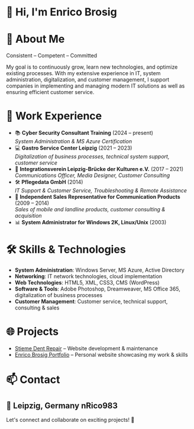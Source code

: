 # 👋 Hi, I'm Enrico Brosig

# 🚀 About Me
Consistent – Competent – Committed

My goal is to continuously grow, learn new technologies, and optimize existing processes. With my extensive experience in IT, system administration, digitalization, and customer management, I support companies in implementing and managing modern IT solutions as well as ensuring efficient customer service.

# 💼 Work Experience
- 📚 **Cyber Security Consultant Training** (2024 – present)  
  _System Administration & MS Azure Certification_
- 💻 **Gastro Service Center Leipzig** (2021 – 2023)  
  _Digitalization of business processes, technical system support, customer service_
- 🎨 **Integrationsverein Leipzig-Brücke der Kulturen e.V.** (2017 – 2021)  
  _Communications Officer, Media Designer, Customer Consulting_
- 🛠 **Pflegedata GmbH** (2014)  
  _IT Support & Customer Service, Troubleshooting & Remote Assistance_
- 📡 **Independent Sales Representative for Communication Products** (2009 – 2014)  
  _Sales of mobile and landline products, customer consulting & acquisition_
- 📊 **System Administrator for Windows 2K, Linux/Unix** (2003)

# 🛠 Skills & Technologies
- **System Administration**: Windows Server, MS Azure, Active Directory
- **Networking**: IT network technologies, cloud implementation
- **Web Technologies**: HTML5, XML, CSS3, CMS (WordPress)
- **Software & Tools**: Adobe Photoshop, Dreamweaver, MS Office 365, digitalization of business processes
- **Customer Management**: Customer service, technical support, consulting & sales

# 🌐 Projects
- [Stieme Dent Repair](http://stieme-dentrepair.de) – Website development & maintenance
- [Enrico Brosig Portfolio](http://enrico-brosig.de) – Personal website showcasing my work & skills
  
# 📫 Contact
📍 Leipzig, Germany  nRico983
---
Let's connect and collaborate on exciting projects! 🚀



